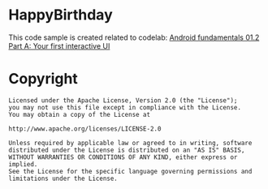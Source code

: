 # HappyBirthday
 This code sample is created related to codelab: [Android fundamentals 01.2 Part A: Your first interactive UI](https://codelabs.developers.google.com/codelabs/android-training-layout-editor-part-a/index.html?index=..%2F..android-training#9)

# Copyright
    
    Licensed under the Apache License, Version 2.0 (the "License");
    you may not use this file except in compliance with the License.
    You may obtain a copy of the License at

    http://www.apache.org/licenses/LICENSE-2.0

    Unless required by applicable law or agreed to in writing, software
    distributed under the License is distributed on an "AS IS" BASIS,
    WITHOUT WARRANTIES OR CONDITIONS OF ANY KIND, either express or implied.
    See the License for the specific language governing permissions and
    limitations under the License.
